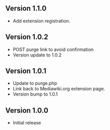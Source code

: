 ## Version 1.1.0

* Add extension registration.

## Version 1.0.2

* POST purge link to avoid confirmation
* Version update to 1.0.2

## Version 1.0.1

* Update to purge.php
* Link back to Mediawiki.org extension page.
* Version bump to 1.0.1

## Version 1.0.0
* Initial release